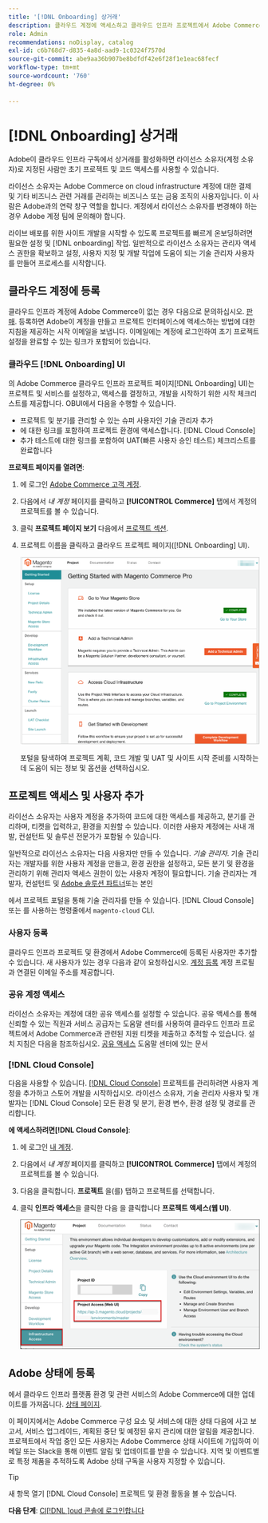 ```yaml
---
title: '[!DNL Onboarding] 상거래'
description: 클라우드 계정에 액세스하고 클라우드 인프라 프로젝트에서 Adobe Commerce을 설정합니다.
role: Admin
recommendations: noDisplay, catalog
exl-id: c6b768d7-d835-4a8d-aad9-1c0324f7570d
source-git-commit: abe9aa36b907be8bdfdf42e6f28f1e1eac68fecf
workflow-type: tm+mt
source-wordcount: '760'
ht-degree: 0%

---
```


# [!DNL Onboarding] 상거래

Adobe이 클라우드 인프라 구독에서 상거래를 활성화하면 라이선스 소유자(계정 소유자)로 지정된 사람만 초기 프로젝트 및 코드 액세스를 사용할 수 있습니다.

라이선스 소유자는 Adobe Commerce on cloud infrastructure 계정에 대한 결제 및 기타 비즈니스 관련 거래를 관리하는 비즈니스 또는 금융 조직의 사용자입니다. 이 사람은 Adobe과의 연락 창구 역할을 합니다. 계정에서 라이선스 소유자를 변경해야 하는 경우 Adobe 계정 팀에 문의해야 합니다.

라이브 배포를 위한 사이트 개발을 시작할 수 있도록 프로젝트를 빠르게 온보딩하려면 필요한 설정 및 [!DNL onboarding] 작업. 일반적으로 라이선스 소유자는 관리자 액세스 권한을 확보하고 설정, 사용자 지정 및 개발 작업에 도움이 되는 기술 관리자 사용자를 만들어 프로세스를 시작합니다.

## 클라우드 계정에 등록

클라우드 인프라 계정에 Adobe Commerce이 없는 경우 다음으로 문의하십시오. [판매]. 등록하면 Adobe이 계정을 만들고 프로젝트 인터페이스에 액세스하는 방법에 대한 지침을 제공하는 시작 이메일을 보냅니다. 이메일에는 계정에 로그인하여 초기 프로젝트 설정을 완료할 수 있는 링크가 포함되어 있습니다.

### 클라우드 [!DNL Onboarding] UI

의 Adobe Commerce 클라우드 인프라 프로젝트 페이지[!DNL Onboarding] UI)는 프로젝트 및 서비스를 설정하고, 액세스를 결정하고, 개발을 시작하기 위한 시작 체크리스트를 제공합니다. OBUI에서 다음을 수행할 수 있습니다.

- 프로젝트 및 분기를 관리할 수 있는 슈퍼 사용자인 기술 관리자 추가
- 에 대한 링크를 포함하여 프로젝트 환경에 액세스합니다. [!DNL Cloud Console]
- 추가 테스트에 대한 링크를 포함하여 UAT(빠른 사용자 승인 테스트) 체크리스트를 완료합니다

**프로젝트 페이지를 열려면**:

1. 에 로그인 [Adobe Commerce 고객 계정](https://account.magento.com/customer/account/login).

1. 다음에서 _내 계정_ 페이지를 클릭하고 **[!UICONTROL Commerce]** 탭에서 계정의 프로젝트를 볼 수 있습니다.

1. 클릭 **프로젝트 페이지 보기** 다음에서 [프로젝트 섹션](https://cloud.magento.com/cloud/project/).

1. 프로젝트 이름을 클릭하고 클라우드 프로젝트 페이지([!DNL Onboarding] UI).

   ![OBUI 프로젝트 페이지](../assets/onboarding-ui.png)

   포털을 탐색하여 프로젝트 계획, 코드 개발 및 UAT 및 사이트 시작 준비를 시작하는 데 도움이 되는 정보 및 옵션을 선택하십시오.

## 프로젝트 액세스 및 사용자 추가

라이선스 소유자는 사용자 계정을 추가하여 코드에 대한 액세스를 제공하고, 분기를 관리하며, 티켓을 입력하고, 환경을 지원할 수 있습니다. 이러한 사용자 계정에는 사내 개발, 컨설턴트 및 솔루션 전문가가 포함될 수 있습니다.

일반적으로 라이선스 소유자는 다음 사용자만 만들 수 있습니다. _기술 관리자_. 기술 관리자는 개발자를 위한 사용자 계정을 만들고, 환경 권한을 설정하고, 모든 분기 및 환경을 관리하기 위해 관리자 액세스 권한이 있는 사용자 계정이 필요합니다. 기술 관리자는 개발자, 컨설턴트 및 [Adobe 솔루션 파트너](https://business.adobe.com/products/magento/partners.html)또는 본인

에서 프로젝트 포털을 통해 기술 관리자를 만들 수 있습니다. [!DNL Cloud Console]또는 를 사용하는 명령줄에서 `magento-cloud` CLI.

### 사용자 등록

클라우드 인프라 프로젝트 및 환경에서 Adobe Commerce에 등록된 사용자만 추가할 수 있습니다. 새 사용자가 있는 경우 다음과 같이 요청하십시오. [계정 등록](https://account.magento.com/customer/account/login/) 계정 프로필과 연결된 이메일 주소를 제공합니다.

### 공유 계정 액세스

라이선스 소유자는 계정에 대한 공유 액세스를 설정할 수 있습니다. 공유 액세스를 통해 신뢰할 수 있는 직원과 서비스 공급자는 도움말 센터를 사용하여 클라우드 인프라 프로젝트에서 Adobe Commerce과 관련된 지원 티켓을 제출하고 추적할 수 있습니다. 설치 지침은 다음을 참조하십시오. [공유 액세스] 도움말 센터에 있는 문서

### [!DNL Cloud Console]

다음을 사용할 수 있습니다. [[!DNL Cloud Console]](cloud-console.md) 프로젝트를 관리하려면 사용자 계정을 추가하고 스토어 개발을 시작하십시오. 라이선스 소유자, 기술 관리자 사용자 및 개발자는 [!DNL Cloud Console] 모든 환경 및 분기, 환경 변수, 환경 설정 및 경로를 관리합니다.

**에 액세스하려면[!DNL Cloud Console]**:

1. 에 로그인 [내 계정](https://account.magento.com/customer/account/login).

1. 다음에서 _내 계정_ 페이지를 클릭하고 **[!UICONTROL Commerce]** 탭에서 계정의 프로젝트를 볼 수 있습니다.

1. 다음을 클릭합니다. **프로젝트** 을(를) 탭하고 프로젝트를 선택합니다.

1. 클릭 **인프라 액세스**&#x200B;을 클릭한 다음 을 클릭합니다 **프로젝트 액세스(웹 UI)**.

   ![클라우드 프로젝트 포털](../assets/obui-project-access.png)

## Adobe 상태에 등록

에서 클라우드 인프라 플랫폼 환경 및 관련 서비스의 Adobe Commerce에 대한 업데이트를 가져옵니다. [상태 페이지].

이 페이지에서는 Adobe Commerce 구성 요소 및 서비스에 대한 상태 다음에 사고 보고서, 서비스 업그레이드, 계획된 중단 및 예정된 유지 관리에 대한 알림을 제공합니다. 프로젝트에서 작업 중인 모든 사용자는 Adobe Commerce 상태 사이트에 가입하여 이메일 또는 Slack을 통해 이벤트 알림 및 업데이트를 받을 수 있습니다. 지역 및 이벤트별로 특정 제품을 추적하도록 Adobe 상태 구독을 사용자 지정할 수 있습니다.

>[!TIP]
>
> 새 항목 열기 [!DNL Cloud Console] 프로젝트 및 환경 활동을 볼 수 있습니다.
>
>**다음 단계**: [Cl[!DNL ]oud 콘솔에 로그인합니다](cloud-console.md)

<!-- link definitions -->

[판매]: https://business.adobe.com/products/magento/get-demo.html
[공유 액세스]: https://experienceleague.adobe.com/docs/commerce-knowledge-base/kb/help-center-guide/magento-help-center-user-guide.html#shared-access
[상태 페이지]: https://status.adobe.com/products/503473
